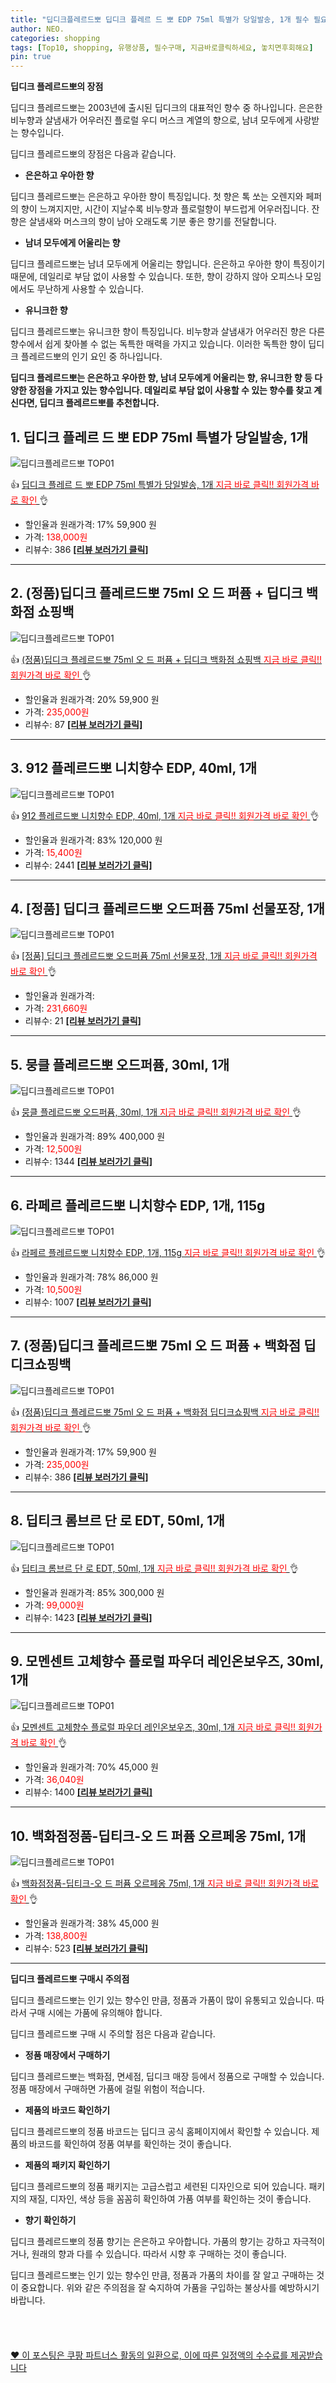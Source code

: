 ```yaml
---
title: "딥디크플레르드뽀 딥디크 플레르 드 뽀 EDP 75ml 특별가 당일발송, 1개 필수 필요 추천 제품 비교 최저 가격 비교 장점 구매 후기 구매평"
author: NEO.
categories: shopping
tags: [Top10, shopping, 유행상품, 필수구매, 지금바로클릭하세요, 놓치면후회해요]
pin: true
---
```

**딥디크 플레르드뽀의 장점**

딥디크 플레르드뽀는 2003년에 출시된 딥디크의 대표적인 향수 중 하나입니다. 은은한 비누향과 살냄새가 어우러진 플로럴 우디 머스크 계열의 향으로, 남녀 모두에게 사랑받는 향수입니다.

딥디크 플레르드뽀의 장점은 다음과 같습니다.

* **은은하고 우아한 향**

딥디크 플레르드뽀는 은은하고 우아한 향이 특징입니다. 첫 향은 톡 쏘는 오렌지와 페퍼의 향이 느껴지지만, 시간이 지날수록 비누향과 플로럴향이 부드럽게 어우러집니다. 잔향은 살냄새와 머스크의 향이 남아 오래도록 기분 좋은 향기를 전달합니다.

* **남녀 모두에게 어울리는 향**

딥디크 플레르드뽀는 남녀 모두에게 어울리는 향입니다. 은은하고 우아한 향이 특징이기 때문에, 데일리로 부담 없이 사용할 수 있습니다. 또한, 향이 강하지 않아 오피스나 모임에서도 무난하게 사용할 수 있습니다.

* **유니크한 향**

딥디크 플레르드뽀는 유니크한 향이 특징입니다. 비누향과 살냄새가 어우러진 향은 다른 향수에서 쉽게 찾아볼 수 없는 독특한 매력을 가지고 있습니다. 이러한 독특한 향이 딥디크 플레르드뽀의 인기 요인 중 하나입니다.

**딥디크 플레르드뽀는 은은하고 우아한 향, 남녀 모두에게 어울리는 향, 유니크한 향 등 다양한 장점을 가지고 있는 향수입니다. 데일리로 부담 없이 사용할 수 있는 향수를 찾고 계신다면, 딥디크 플레르드뽀를 추천합니다.**

   

## 1. 딥디크 플레르 드 뽀 EDP 75ml 특별가 당일발송, 1개

![딥디크플레르드뽀 TOP01](https://thumbnail10.coupangcdn.com/thumbnails/remote/490x490ex/image/vendor_inventory/6f10/665e2475842725adc9e01a3e55cab9cfdad63f7af1aaa0f63126513db3ec.jpg)


👍 [딥디크 플레르 드 뽀 EDP 75ml 특별가 당일발송, 1개 <font color=red> 지금 바로 클릭!! 회원가격 바로 확인 </font> ](https://link.coupang.com/re/AFFSDP?lptag=AF3617701&subid=GithubCoopas&pageKey=7398332505&traceid=V0-153&itemId=19143402646&vendorItemId=87876001434) 👌 


- 할인율과 원래가격: 17%  59,900   원
- 가격: <span style='color:red'>138,000원</span>
- 리뷰수: 386  [**[리뷰 보러가기 클릭]**](https://link.coupang.com/re/AFFSDP?lptag=AF3617701&subid=GithubCoopas&pageKey=7398332505&traceid=V0-153&itemId=19143402646&vendorItemId=87876001434)

---


   

## 2. (정품)딥디크 플레르드뽀 75ml 오 드 퍼퓸 + 딥디크 백화점 쇼핑백

![딥디크플레르드뽀 TOP01](https://thumbnail8.coupangcdn.com/thumbnails/remote/490x490ex/image/vendor_inventory/d905/dce54f6fd1de304b1ef764f8b3b66c11f3baf4d56cdbb598e6152623dcb6.jpg)


👍 [(정품)딥디크 플레르드뽀 75ml 오 드 퍼퓸 + 딥디크 백화점 쇼핑백 <font color=red> 지금 바로 클릭!! 회원가격 바로 확인 </font> ](https://link.coupang.com/re/AFFSDP?lptag=AF3617701&subid=GithubCoopas&pageKey=7576376554&traceid=V0-153&itemId=19991027150&vendorItemId=87773536083) 👌 


- 할인율과 원래가격: 20%  59,900   원
- 가격: <span style='color:red'>235,000원</span>
- 리뷰수: 87  [**[리뷰 보러가기 클릭]**](https://link.coupang.com/re/AFFSDP?lptag=AF3617701&subid=GithubCoopas&pageKey=7576376554&traceid=V0-153&itemId=19991027150&vendorItemId=87773536083)

---


   

## 3. 912 플레르드뽀 니치향수 EDP, 40ml, 1개

![딥디크플레르드뽀 TOP01](https://thumbnail9.coupangcdn.com/thumbnails/remote/490x490ex/image/retail/images/13432114749550251-e65b5767-8f01-4ee8-8e35-bf6cd245353a.jpg)


👍 [912 플레르드뽀 니치향수 EDP, 40ml, 1개 <font color=red> 지금 바로 클릭!! 회원가격 바로 확인 </font> ](https://link.coupang.com/re/AFFSDP?lptag=AF3617701&subid=GithubCoopas&pageKey=6074081167&traceid=V0-153&itemId=11227261360&vendorItemId=78504623664) 👌 


- 할인율과 원래가격: 83%  120,000   원
- 가격: <span style='color:red'>15,400원</span>
- 리뷰수: 2441  [**[리뷰 보러가기 클릭]**](https://link.coupang.com/re/AFFSDP?lptag=AF3617701&subid=GithubCoopas&pageKey=6074081167&traceid=V0-153&itemId=11227261360&vendorItemId=78504623664)

---


   

## 4. [정품] 딥디크 플레르드뽀 오드퍼퓸 75ml 선물포장, 1개

![딥디크플레르드뽀 TOP01](https://thumbnail9.coupangcdn.com/thumbnails/remote/490x490ex/image/vendor_inventory/430e/48e398a68273c989b3b69598856844c20a8915d821b2ff645a7506bc34fe.jpg)


👍 [[정품] 딥디크 플레르드뽀 오드퍼퓸 75ml 선물포장, 1개 <font color=red> 지금 바로 클릭!! 회원가격 바로 확인 </font> ](https://link.coupang.com/re/AFFSDP?lptag=AF3617701&subid=GithubCoopas&pageKey=7460943807&traceid=V0-153&itemId=19446555236&vendorItemId=87170989393) 👌 


- 할인율과 원래가격: 
- 가격: <span style='color:red'>231,660원</span>
- 리뷰수: 21  [**[리뷰 보러가기 클릭]**](https://link.coupang.com/re/AFFSDP?lptag=AF3617701&subid=GithubCoopas&pageKey=7460943807&traceid=V0-153&itemId=19446555236&vendorItemId=87170989393)

---


   

## 5. 뭉클 플레르드뽀 오드퍼퓸, 30ml, 1개

![딥디크플레르드뽀 TOP01](https://thumbnail9.coupangcdn.com/thumbnails/remote/490x490ex/image/retail/images/721591540039850-d70dd385-264e-4b65-9ad5-5ffbb1ab26cd.jpg)


👍 [뭉클 플레르드뽀 오드퍼퓸, 30ml, 1개 <font color=red> 지금 바로 클릭!! 회원가격 바로 확인 </font> ](https://link.coupang.com/re/AFFSDP?lptag=AF3617701&subid=GithubCoopas&pageKey=7166320431&traceid=V0-153&itemId=18045060085&vendorItemId=84837066055) 👌 


- 할인율과 원래가격: 89%  400,000   원
- 가격: <span style='color:red'>12,500원</span>
- 리뷰수: 1344  [**[리뷰 보러가기 클릭]**](https://link.coupang.com/re/AFFSDP?lptag=AF3617701&subid=GithubCoopas&pageKey=7166320431&traceid=V0-153&itemId=18045060085&vendorItemId=84837066055)

---


   

## 6. 라페르 플레르드뽀 니치향수 EDP, 1개, 115g

![딥디크플레르드뽀 TOP01](https://thumbnail8.coupangcdn.com/thumbnails/remote/490x490ex/image/retail/images/3613366097834839-2a7dd08a-e499-4f8a-909d-0b15e9f51a2d.jpg)


👍 [라페르 플레르드뽀 니치향수 EDP, 1개, 115g <font color=red> 지금 바로 클릭!! 회원가격 바로 확인 </font> ](https://link.coupang.com/re/AFFSDP?lptag=AF3617701&subid=GithubCoopas&pageKey=7283931115&traceid=V0-153&itemId=18602447978&vendorItemId=71456208536) 👌 


- 할인율과 원래가격: 78%  86,000   원
- 가격: <span style='color:red'>10,500원</span>
- 리뷰수: 1007  [**[리뷰 보러가기 클릭]**](https://link.coupang.com/re/AFFSDP?lptag=AF3617701&subid=GithubCoopas&pageKey=7283931115&traceid=V0-153&itemId=18602447978&vendorItemId=71456208536)

---


   

## 7. (정품)딥디크 플레르드뽀 75ml 오 드 퍼퓸 + 백화점 딥디크쇼핑백

![딥디크플레르드뽀 TOP01](https://thumbnail8.coupangcdn.com/thumbnails/remote/490x490ex/image/vendor_inventory/d905/dce54f6fd1de304b1ef764f8b3b66c11f3baf4d56cdbb598e6152623dcb6.jpg)


👍 [(정품)딥디크 플레르드뽀 75ml 오 드 퍼퓸 + 백화점 딥디크쇼핑백 <font color=red> 지금 바로 클릭!! 회원가격 바로 확인 </font> ](https://link.coupang.com/re/AFFSDP?lptag=AF3617701&subid=GithubCoopas&pageKey=7675154213&traceid=V0-153&itemId=20485340785&vendorItemId=87903893477) 👌 


- 할인율과 원래가격: 17%  59,900   원
- 가격: <span style='color:red'>235,000원</span>
- 리뷰수: 386  [**[리뷰 보러가기 클릭]**](https://link.coupang.com/re/AFFSDP?lptag=AF3617701&subid=GithubCoopas&pageKey=7675154213&traceid=V0-153&itemId=20485340785&vendorItemId=87903893477)

---


   

## 8. 딥티크 롬브르 단 로 EDT, 50ml, 1개

![딥디크플레르드뽀 TOP01](https://thumbnail9.coupangcdn.com/thumbnails/remote/490x490ex/image/vendor_inventory/2b8f/6487f110f16c460642ffb9b0fb36a3ef8155ec0bc2849076927ed56a9c73.jpg)


👍 [딥티크 롬브르 단 로 EDT, 50ml, 1개 <font color=red> 지금 바로 클릭!! 회원가격 바로 확인 </font> ](https://link.coupang.com/re/AFFSDP?lptag=AF3617701&subid=GithubCoopas&pageKey=6714199225&traceid=V0-153&itemId=348251878&vendorItemId=87792352974) 👌 


- 할인율과 원래가격: 85%  300,000   원
- 가격: <span style='color:red'>99,000원</span>
- 리뷰수: 1423  [**[리뷰 보러가기 클릭]**](https://link.coupang.com/re/AFFSDP?lptag=AF3617701&subid=GithubCoopas&pageKey=6714199225&traceid=V0-153&itemId=348251878&vendorItemId=87792352974)

---


   

## 9. 모멘센트 고체향수 플로럴 파우더 레인온보우즈, 30ml, 1개

![딥디크플레르드뽀 TOP01](https://thumbnail10.coupangcdn.com/thumbnails/remote/490x490ex/image/retail/images/2023/07/03/15/6/c4d3f400-80c9-4379-bd37-06300417abd6.png)


👍 [모멘센트 고체향수 플로럴 파우더 레인온보우즈, 30ml, 1개 <font color=red> 지금 바로 클릭!! 회원가격 바로 확인 </font> ](https://link.coupang.com/re/AFFSDP?lptag=AF3617701&subid=GithubCoopas&pageKey=7440080868&traceid=V0-153&itemId=19344730272&vendorItemId=86458427370) 👌 


- 할인율과 원래가격: 70%  45,000   원
- 가격: <span style='color:red'>36,040원</span>
- 리뷰수: 1400  [**[리뷰 보러가기 클릭]**](https://link.coupang.com/re/AFFSDP?lptag=AF3617701&subid=GithubCoopas&pageKey=7440080868&traceid=V0-153&itemId=19344730272&vendorItemId=86458427370)

---


   

## 10. 백화점정품-딥티크-오 드 퍼퓸 오르페옹 75ml, 1개

![딥디크플레르드뽀 TOP01](https://thumbnail9.coupangcdn.com/thumbnails/remote/490x490ex/image/vendor_inventory/398f/ea39f5492118ce76109d7b3b42659211eab76e45a588707ef23ca47bf343.jpg)


👍 [백화점정품-딥티크-오 드 퍼퓸 오르페옹 75ml, 1개 <font color=red> 지금 바로 클릭!! 회원가격 바로 확인 </font> ](https://link.coupang.com/re/AFFSDP?lptag=AF3617701&subid=GithubCoopas&pageKey=7382204449&traceid=V0-153&itemId=19067492459&vendorItemId=87792384686) 👌 


- 할인율과 원래가격: 38%  45,000   원
- 가격: <span style='color:red'>138,800원</span>
- 리뷰수: 523  [**[리뷰 보러가기 클릭]**](https://link.coupang.com/re/AFFSDP?lptag=AF3617701&subid=GithubCoopas&pageKey=7382204449&traceid=V0-153&itemId=19067492459&vendorItemId=87792384686)

---
**딥디크 플레르드뽀 구매시 주의점**

딥디크 플레르드뽀는 인기 있는 향수인 만큼, 정품과 가품이 많이 유통되고 있습니다. 따라서 구매 시에는 가품에 유의해야 합니다.

딥디크 플레르드뽀 구매 시 주의할 점은 다음과 같습니다.

* **정품 매장에서 구매하기**

딥디크 플레르드뽀는 백화점, 면세점, 딥디크 매장 등에서 정품으로 구매할 수 있습니다. 정품 매장에서 구매하면 가품에 걸릴 위험이 적습니다.

* **제품의 바코드 확인하기**

딥디크 플레르드뽀의 정품 바코드는 딥디크 공식 홈페이지에서 확인할 수 있습니다. 제품의 바코드를 확인하여 정품 여부를 확인하는 것이 좋습니다.

* **제품의 패키지 확인하기**

딥디크 플레르드뽀의 정품 패키지는 고급스럽고 세련된 디자인으로 되어 있습니다. 패키지의 재질, 디자인, 색상 등을 꼼꼼히 확인하여 가품 여부를 확인하는 것이 좋습니다.

* **향기 확인하기**

딥디크 플레르드뽀의 정품 향기는 은은하고 우아합니다. 가품의 향기는 강하고 자극적이거나, 원래의 향과 다를 수 있습니다. 따라서 시향 후 구매하는 것이 좋습니다.

딥디크 플레르드뽀는 인기 있는 향수인 만큼, 정품과 가품의 차이를 잘 알고 구매하는 것이 중요합니다. 위와 같은 주의점을 잘 숙지하여 가품을 구입하는 불상사를 예방하시기 바랍니다.<br><br><br><br><br> [ ❤  이 포스팅은 쿠팡 파트너스 활동의 일환으로, 이에 따른 일정액의 수수료를 제공받습니다](https://link.coupang.com/a/bcEFyh)